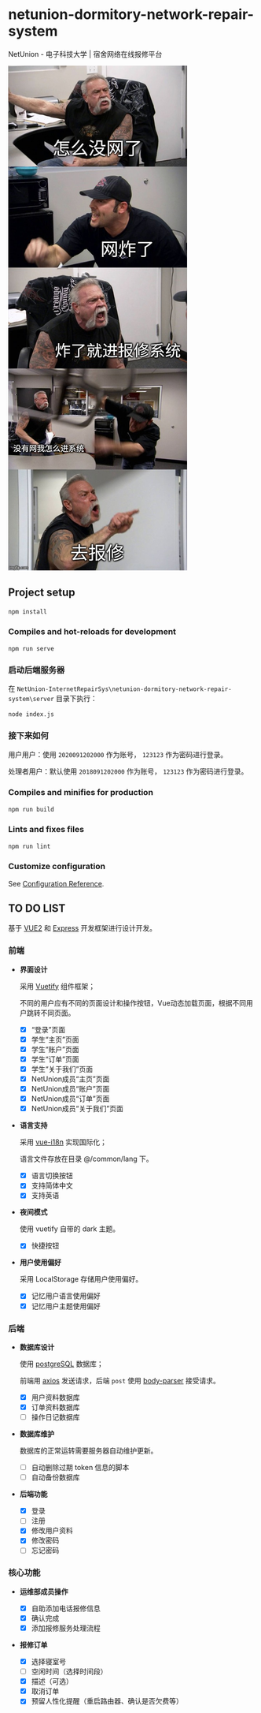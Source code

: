 # netunion-dormitory-network-repair-system

NetUnion - 电子科技大学 | 宿舍网络在线报修平台

![networkOff](./src/assets/networkOff.jpg)

## Project setup

``` node
npm install
```

### Compiles and hot-reloads for development

``` node
npm run serve
```

### 启动后端服务器

在 `NetUnion-InternetRepairSys\netunion-dormitory-network-repair-system\server` 目录下执行：

``` node
node index.js
```

### 接下来如何

用户用户：使用 `2020091202000` 作为账号， `123123` 作为密码进行登录。

处理者用户：默认使用 `2018091202000` 作为账号， `123123` 作为密码进行登录。

### Compiles and minifies for production

``` node
npm run build
```

### Lints and fixes files

``` node
npm run lint
```

### Customize configuration

See [Configuration Reference](https://cli.vuejs.org/config/).

## TO DO LIST

基于 [VUE2](https://cn.vuejs.org/) 和 [Express](http://www.expressjs.com.cn/) 开发框架进行设计开发。

### 前端

- **界面设计**

  采用 [Vuetify](https://vuetifyjs.com/zh-Hans/) 组件框架；

  不同的用户应有不同的页面设计和操作按钮，Vue动态加载页面，根据不同用户跳转不同页面。

  - [x] “登录”页面
  - [x] 学生“主页”页面
  - [x] 学生“账户”页面
  - [x] 学生“订单”页面
  - [x] 学生“关于我们”页面
  - [x] NetUnion成员“主页”页面
  - [x] NetUnion成员“账户”页面
  - [x] NetUnion成员“订单”页面
  - [x] NetUnion成员“关于我们”页面

- **语言支持**

  采用 [vue-i18n](https://kazupon.github.io/vue-i18n/) 实现国际化；

  语言文件存放在目录 @/common/lang 下。

  - [x] 语言切换按钮
  - [x] 支持简体中文
  - [x] 支持英语

- **夜间模式**

  使用 vuetify 自带的 dark 主题。

  - [x] 快捷按钮

- **用户使用偏好**

  采用 LocalStorage 存储用户使用偏好。

  - [x] 记忆用户语言使用偏好
  - [x] 记忆用户主题使用偏好

### 后端

- **数据库设计**

  使用 [postgreSQL](https://www.postgresql.org/) 数据库；

  前端用 [axios](http://www.axios-js.com/) 发送请求，后端 `post` 使用 [body-parser](https://github.com/expressjs/body-parser) 接受请求。

  - [x] 用户资料数据库
  - [x] 订单资料数据库
  - [ ] 操作日记数据库

- **数据库维护**
  
  数据库的正常运转需要服务器自动维护更新。

  - [ ] 自动删除过期 token 信息的脚本
  - [ ] 自动备份数据库

- **后端功能**

  - [x] 登录
  - [ ] 注册
  - [x] 修改用户资料
  - [x] 修改密码
  - [ ] 忘记密码

### 核心功能

- **运维部成员操作**

  - [x] 自助添加电话报修信息
  - [x] 确认完成
  - [x] 添加报修服务处理流程

- **报修订单**

  - [x] 选择寝室号
  - [ ] 空闲时间（选择时间段）
  - [x] 描述（可选）
  - [x] 取消订单
  - [x] 预留人性化提醒（重启路由器、确认是否欠费等）
